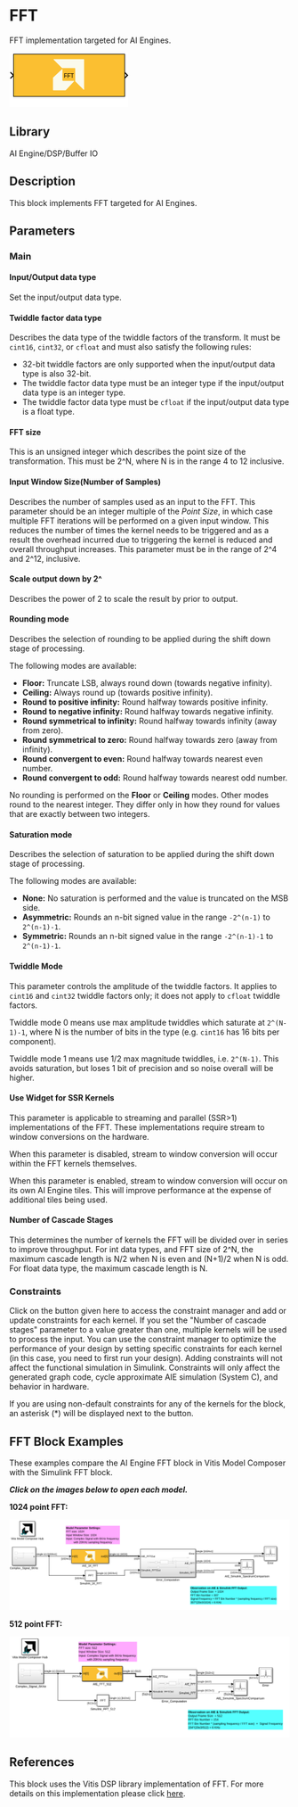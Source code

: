 # FFT
FFT implementation targeted for AI Engines.
  
![](./Images/block.png)  

## Library

AI Engine/DSP/Buffer IO

## Description

This block implements FFT targeted for AI Engines.

## Parameters

### Main  
#### Input/Output data type  
Set the input/output data type.

#### Twiddle factor data type
Describes the data type of the twiddle factors of the transform. It must be `cint16`, `cint32`, or `cfloat` and must also satisfy the following rules:
* 32-bit twiddle factors are only supported when the input/output data type is also 32-bit.
* The twiddle factor data type must be an integer type if the input/output data type is an integer type.
* The twiddle factor data type must be `cfloat` if the input/output data type is a float type.

#### FFT size  
This is an unsigned integer which describes the point size of the
transformation. This must be 2^N, where N is in the range 4 to 12
inclusive.

#### Input Window Size(Number of Samples)  
Describes the number of samples used as an input to the FFT. This parameter should be an integer multiple of the _Point Size_, in which case multiple FFT iterations will be performed on a given input window. This reduces the number of times the kernel needs to be triggered and as a result the overhead incurred due to triggering the kernel is reduced and overall throughput increases. This parameter must be in the range of 2^4 and 2^12, inclusive.

#### Scale output down by 2^  
Describes the power of 2 to scale the result by prior to output.

#### Rounding mode

Describes the selection of rounding to be applied during the shift down stage of processing.

The following modes are available:
* **Floor:** Truncate LSB, always round down (towards negative infinity).
* **Ceiling:** Always round up (towards positive infinity).
* **Round to positive infinity:** Round halfway towards positive infinity.
* **Round to negative infinity:** Round halfway towards negative infinity.
* **Round symmetrical to infinity:** Round halfway towards infinity (away from zero).
* **Round symmetrical to zero:** Round halfway towards zero (away from infinity).
* **Round convergent to even:** Round halfway towards nearest even number.
* **Round convergent to odd:** Round halfway towards nearest odd number.

No rounding is performed on the **Floor** or **Ceiling** modes. Other modes round to the nearest integer. They differ only in how they round for values that are exactly between two integers.

#### Saturation mode

Describes the selection of saturation to be applied during the shift down stage of processing.

The following modes are available:
* **None:** No saturation is performed and the value is truncated on the MSB side.
* **Asymmetric:** Rounds an n-bit signed value in the range `-2^(n-1)` to `2^(n-1)-1`.
* **Symmetric:** Rounds an n-bit signed value in the range `-2^(n-1)-1` to `2^(n-1)-1`.

#### Twiddle Mode
This parameter controls the amplitude of the twiddle factors. It applies to `cint16` and `cint32` twiddle factors only; it does not apply to `cfloat` twiddle factors.

Twiddle mode 0 means use max amplitude twiddles which saturate at `2^(N-1)-1`, where N is the number of bits in the type (e.g. `cint16` has 16 bits per component).

Twiddle mode 1 means use 1/2 max magnitude twiddles, i.e. `2^(N-1)`. This avoids saturation, but loses 1 bit of precision and so noise overall will be higher.

#### Use Widget for SSR Kernels
This parameter is applicable to streaming and parallel (SSR>1) implementations of the FFT. These implementations require stream to window conversions on the hardware.

When this parameter is disabled, stream to window conversion will occur within the FFT kernels themselves.

When this parameter is enabled, stream to window conversion will occur on its own AI Engine tiles. This will improve performance at the expense of additional tiles being used.

####  Number of Cascade Stages
This determines the number of kernels the FFT will be divided over in series to improve throughput. For int data types, and FFT size of 2^N, the maximum cascade length is N/2 when N is even and (N+1)/2 when N is odd. For float data type, the maximum cascade length is N.

### Constraints
Click on the button given here to access the constraint manager and add or update constraints for each kernel. If you set the "Number of cascade stages" parameter to a value greater than one, multiple kernels will be used to process the input. You can use the constraint manager to optimize the performance of your design by setting specific constraints for each kernel (in this case, you need to first run your design). Adding constraints will not affect the functional simulation in Simulink. Constraints will only affect the generated graph code, cycle approximate AIE simulation (System C), and behavior in hardware.

<div class="noteBox">
If you are using non-default constraints for any of the kernels for the block, an asterisk (*) will be displayed next to the button.
</div>

## FFT Block Examples 
These examples compare the AI Engine FFT block in Vitis Model Composer with the Simulink FFT block.

***Click on the images below to open each model.***

**1024 point FFT:**

[![](./Images/FFT_Example1.png)](https://github.com/Xilinx/Vitis_Model_Composer/tree/2024.1/Examples/Block_Help/AIE/FFT_Ex1)

**512 point FFT:**

[![](./Images/FFT_Example2.png)](https://github.com/Xilinx/Vitis_Model_Composer/tree/2024.1/Examples/Block_Help/AIE/FFT_Ex2) 

## References
This block uses the Vitis DSP library implementation of FFT. For more details on this implementation please click [here](https://docs.xilinx.com/r/en-US/Vitis_Libraries/dsp/user_guide/L2/func-fft.html).


